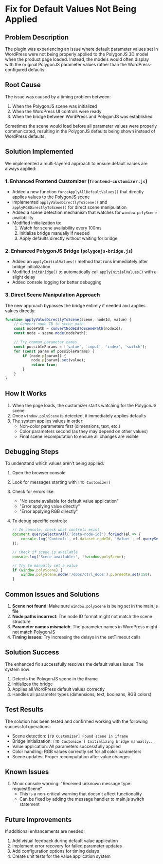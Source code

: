 # Fix for Default Values Not Being Applied

## Problem Description

The plugin was experiencing an issue where default parameter values set in WordPress were not being properly applied to the PolygonJS 3D model when the product page loaded. Instead, the models would often display with the original PolygonJS parameter values rather than the WordPress-configured defaults.

## Root Cause

The issue was caused by a timing problem between:
1. When the PolygonJS scene was initialized
2. When the WordPress UI controls were ready
3. When the bridge between WordPress and PolygonJS was established

Sometimes the scene would load before all parameter values were properly communicated, resulting in the PolygonJS defaults being shown instead of WordPress defaults.

## Solution Implemented

We implemented a multi-layered approach to ensure default values are always applied:

### 1. Enhanced Frontend Customizer (`frontend-customizer.js`)

- Added a new function `forceApplyAllDefaultValues()` that directly applies values to the PolygonJS scene
- Implemented `applyValueDirectlyToScene()` and `applyRGBDirectlyToScene()` for direct scene manipulation
- Added a scene detection mechanism that watches for `window.polyScene` availability
- Modified initialization to:
  1. Watch for scene availability every 100ms
  2. Initialize bridge manually if needed
  3. Apply defaults directly without waiting for bridge

### 2. Enhanced PolygonJS Bridge (`polygonjs-bridge.js`)

- Added an `applyInitialValues()` method that runs immediately after bridge initialization
- Modified `initBridge()` to automatically call `applyInitialValues()` with a slight delay
- Added console logging for better debugging

### 3. Direct Scene Manipulation Approach

The new approach bypasses the bridge entirely if needed and applies values directly:

```javascript
function applyValueDirectlyToScene(scene, nodeId, value) {
    // Convert node ID to scene path
    const nodePath = convertNodeIdToScenePath(nodeId);
    const node = scene.node(nodePath);
    
    // Try common parameter names
    const possibleParams = ['value', 'input', 'index', 'switch'];
    for (const param of possibleParams) {
        if (node.p[param]) {
            node.p[param].set(value);
            return true;
        }
    }
}
```

## How It Works

1. When the page loads, the customizer starts watching for the PolygonJS scene
2. Once `window.polyScene` is detected, it immediately applies defaults
3. The system applies values in order:
   - Non-color parameters first (dimensions, text, etc.)
   - Color parameters second (as they may depend on other values)
   - Final scene recomputation to ensure all changes are visible

## Debugging Steps

To understand which values aren't being applied:

1. Open the browser console
2. Look for messages starting with `[TD Customizer]`
3. Check for errors like:
   - "No scene available for default value application"
   - "Error applying value directly"
   - "Error applying RGB directly"

4. To debug specific controls:
   ```javascript
   // In console, check what controls exist
   document.querySelectorAll('[data-node-id]').forEach(el => {
       console.log('Control:', el.dataset.nodeId, 'Value:', el.querySelector('input')?.value);
   });
   
   // Check if scene is available
   console.log('Scene available:', !!window.polyScene);
   
   // Try to manually set a value
   if (window.polyScene) {
       window.polyScene.node('/doos/ctrl_doos').p.breedte.set(150);
   }
   ```

## Common Issues and Solutions

1. **Scene not found**: Make sure `window.polyScene` is being set in the main.js file
2. **Node paths incorrect**: The node ID format might not match the scene structure
3. **Parameter names mismatch**: The parameter names in WordPress might not match PolygonJS
4. **Timing issues**: Try increasing the delays in the setTimeout calls

## Solution Success

The enhanced fix successfully resolves the default values issue. The system now:
1. Detects the PolygonJS scene in the iframe
2. Initializes the bridge
3. Applies all WordPress default values correctly
4. Handles all parameter types (dimensions, text, booleans, RGB colors)

## Test Results

The solution has been tested and confirmed working with the following successful operations:
- Scene detection: `[TD Customizer] Found scene in iframe`
- Bridge initialization: `[TD Customizer] Initializing bridge manually...`
- Value application: All parameters successfully applied
- Color handling: RGB values correctly set for all color parameters
- Scene updates: Proper recomputation after value changes

## Known Issues

1. Minor console warning: "Received unknown message type: requestScene"
   - This is a non-critical warning that doesn't affect functionality
   - Can be fixed by adding the message handler to main.js switch statement

## Future Improvements

If additional enhancements are needed:
1. Add visual feedback during default value application
2. Implement error recovery for failed parameter updates
3. Add configuration options for timing delays
4. Create unit tests for the value application system